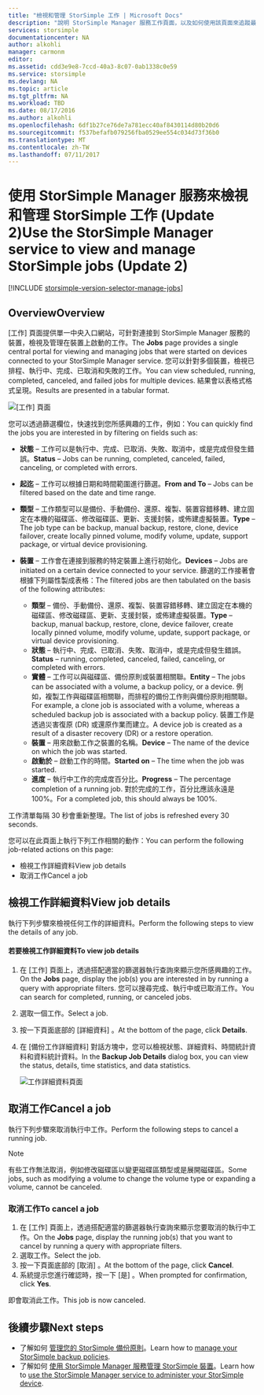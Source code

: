 ```yaml
---
title: "檢視和管理 StorSimple 工作 | Microsoft Docs"
description: "說明 StorSimple Manager 服務工作頁面，以及如何使用該頁面來追蹤最近、當前和排程的備份工作。"
services: storsimple
documentationcenter: NA
author: alkohli
manager: carmonm
editor: 
ms.assetid: cdd3e9e8-7ccd-40a3-8c07-0ab1338c0e59
ms.service: storsimple
ms.devlang: NA
ms.topic: article
ms.tgt_pltfrm: NA
ms.workload: TBD
ms.date: 08/17/2016
ms.author: alkohli
ms.openlocfilehash: 6df1b27ce76de7a781ecc40af8430114d80b20d6
ms.sourcegitcommit: f537befafb079256fba0529ee554c034d73f36b0
ms.translationtype: MT
ms.contentlocale: zh-TW
ms.lasthandoff: 07/11/2017
---
```

# <a name="use-the-storsimple-manager-service-to-view-and-manage-storsimple-jobs-update-2"></a><span data-ttu-id="fe403-103">使用 StorSimple Manager 服務來檢視和管理 StorSimple 工作 (Update 2)</span><span class="sxs-lookup"><span data-stu-id="fe403-103">Use the StorSimple Manager service to view and manage StorSimple jobs (Update 2)</span></span>
[!INCLUDE [storsimple-version-selector-manage-jobs](../../includes/storsimple-version-selector-manage-jobs.md)]

## <a name="overview"></a><span data-ttu-id="fe403-104">Overview</span><span class="sxs-lookup"><span data-stu-id="fe403-104">Overview</span></span>
<span data-ttu-id="fe403-105">[工作]  頁面提供單一中央入口網站，可針對連接到 StorSimple Manager 服務的裝置，檢視及管理在裝置上啟動的工作。</span><span class="sxs-lookup"><span data-stu-id="fe403-105">The **Jobs** page provides a single central portal for viewing and managing jobs that were started on devices connected to your StorSimple Manager service.</span></span> <span data-ttu-id="fe403-106">您可以針對多個裝置，檢視已排程、執行中、完成、已取消和失敗的工作。</span><span class="sxs-lookup"><span data-stu-id="fe403-106">You can view scheduled, running, completed, canceled, and failed jobs for multiple devices.</span></span> <span data-ttu-id="fe403-107">結果會以表格式格式呈現。</span><span class="sxs-lookup"><span data-stu-id="fe403-107">Results are presented in a tabular format.</span></span> 

![[工作] 頁面](./media/storsimple-manage-jobs-u2/jobs.png)

<span data-ttu-id="fe403-109">您可以透過篩選欄位，快速找到您所感興趣的工作，例如：</span><span class="sxs-lookup"><span data-stu-id="fe403-109">You can quickly find the jobs you are interested in by filtering on fields such as:</span></span>

* <span data-ttu-id="fe403-110">**狀態** – 工作可以是執行中、完成、已取消、失敗、取消中，或是完成但發生錯誤。</span><span class="sxs-lookup"><span data-stu-id="fe403-110">**Status** – Jobs can be running, completed, canceled, failed, canceling, or completed with errors.</span></span>
* <span data-ttu-id="fe403-111">**起迄** – 工作可以根據日期和時間範圍進行篩選。</span><span class="sxs-lookup"><span data-stu-id="fe403-111">**From and To** – Jobs can be filtered based on the date and time range.</span></span>
* <span data-ttu-id="fe403-112">**類型** – 工作類型可以是備份、手動備份、還原、複製、裝置容錯移轉、建立固定在本機的磁碟區、修改磁碟區、更新、支援封裝，或佈建虛擬裝置。</span><span class="sxs-lookup"><span data-stu-id="fe403-112">**Type** – The job type can be backup, manual backup, restore, clone, device failover, create locally pinned volume, modify volume, update, support package, or virtual device provisioning.</span></span>
* <span data-ttu-id="fe403-113">**裝置** – 工作會在連接到服務的特定裝置上進行初始化。</span><span class="sxs-lookup"><span data-stu-id="fe403-113">**Devices** – Jobs are initiated on a certain device connected to your service.</span></span>
  <span data-ttu-id="fe403-114">篩選的工作接著會根據下列屬性製成表格：</span><span class="sxs-lookup"><span data-stu-id="fe403-114">The filtered jobs are then tabulated on the basis of the following attributes:</span></span>
  
  * <span data-ttu-id="fe403-115">**類型** – 備份、手動備份、還原、複製、裝置容錯移轉、建立固定在本機的磁碟區、修改磁碟區、更新、支援封裝，或佈建虛擬裝置。</span><span class="sxs-lookup"><span data-stu-id="fe403-115">**Type** – backup, manual backup, restore, clone, device failover, create locally pinned volume, modify volume, update, support package, or virtual device provisioning.</span></span>
  * <span data-ttu-id="fe403-116">**狀態** – 執行中、完成、已取消、失敗、取消中，或是完成但發生錯誤。</span><span class="sxs-lookup"><span data-stu-id="fe403-116">**Status** – running, completed, canceled, failed, canceling, or completed with errors.</span></span>
  * <span data-ttu-id="fe403-117">**實體** – 工作可以與磁碟區、備份原則或裝置相關聯。</span><span class="sxs-lookup"><span data-stu-id="fe403-117">**Entity** – The jobs can be associated with a volume, a backup policy, or a device.</span></span> <span data-ttu-id="fe403-118">例如，複製工作與磁碟區相關聯，而排程的備份工作則與備份原則相關聯。</span><span class="sxs-lookup"><span data-stu-id="fe403-118">For example, a clone job is associated with a volume, whereas a scheduled backup job is associated with a backup policy.</span></span> <span data-ttu-id="fe403-119">裝置工作是透過災害復原 (DR) 或還原作業而建立。</span><span class="sxs-lookup"><span data-stu-id="fe403-119">A device job is created as a result of a disaster recovery (DR) or a restore operation.</span></span>
  * <span data-ttu-id="fe403-120">**裝置** – 用來啟動工作之裝置的名稱。</span><span class="sxs-lookup"><span data-stu-id="fe403-120">**Device** – The name of the device on which the job was started.</span></span>
  * <span data-ttu-id="fe403-121">**啟動於** – 啟動工作的時間。</span><span class="sxs-lookup"><span data-stu-id="fe403-121">**Started on** – The time when the job was started.</span></span>
  * <span data-ttu-id="fe403-122">**進度** – 執行中工作的完成度百分比。</span><span class="sxs-lookup"><span data-stu-id="fe403-122">**Progress** – The percentage completion of a running job.</span></span> <span data-ttu-id="fe403-123">對於完成的工作，百分比應該永遠是 100%。</span><span class="sxs-lookup"><span data-stu-id="fe403-123">For a completed job, this should always be 100%.</span></span>

<span data-ttu-id="fe403-124">工作清單每隔 30 秒會重新整理。</span><span class="sxs-lookup"><span data-stu-id="fe403-124">The list of jobs is refreshed every 30 seconds.</span></span>

<span data-ttu-id="fe403-125">您可以在此頁面上執行下列工作相關的動作：</span><span class="sxs-lookup"><span data-stu-id="fe403-125">You can perform the following job-related actions on this page:</span></span>

* <span data-ttu-id="fe403-126">檢視工作詳細資料</span><span class="sxs-lookup"><span data-stu-id="fe403-126">View job details</span></span>
* <span data-ttu-id="fe403-127">取消工作</span><span class="sxs-lookup"><span data-stu-id="fe403-127">Cancel a job</span></span>

## <a name="view-job-details"></a><span data-ttu-id="fe403-128">檢視工作詳細資料</span><span class="sxs-lookup"><span data-stu-id="fe403-128">View job details</span></span>
<span data-ttu-id="fe403-129">執行下列步驟來檢視任何工作的詳細資料。</span><span class="sxs-lookup"><span data-stu-id="fe403-129">Perform the following steps to view the details of any job.</span></span>

#### <a name="to-view-job-details"></a><span data-ttu-id="fe403-130">若要檢視工作詳細資料</span><span class="sxs-lookup"><span data-stu-id="fe403-130">To view job details</span></span>
1. <span data-ttu-id="fe403-131">在 [工作]  頁面上，透過搭配適當的篩選器執行查詢來顯示您所感興趣的工作。</span><span class="sxs-lookup"><span data-stu-id="fe403-131">On the **Jobs** page, display the job(s) you are interested in by running a query with appropriate filters.</span></span> <span data-ttu-id="fe403-132">您可以搜尋完成、執行中或已取消工作。</span><span class="sxs-lookup"><span data-stu-id="fe403-132">You can search for completed, running, or canceled jobs.</span></span>
2. <span data-ttu-id="fe403-133">選取一個工作。</span><span class="sxs-lookup"><span data-stu-id="fe403-133">Select a job.</span></span>
3. <span data-ttu-id="fe403-134">按一下頁面底部的 [詳細資料] 。</span><span class="sxs-lookup"><span data-stu-id="fe403-134">At the bottom of the page, click **Details**.</span></span>
4. <span data-ttu-id="fe403-135">在 [備份工作詳細資料]  對話方塊中，您可以檢視狀態、詳細資料、時間統計資料和資料統計資料。</span><span class="sxs-lookup"><span data-stu-id="fe403-135">In the **Backup Job Details** dialog box, you can view the status, details, time statistics, and data statistics.</span></span>
   
    ![工作詳細資料頁面](./media/storsimple-manage-jobs-u2/JobDetails.png)

## <a name="cancel-a-job"></a><span data-ttu-id="fe403-137">取消工作</span><span class="sxs-lookup"><span data-stu-id="fe403-137">Cancel a job</span></span>
<span data-ttu-id="fe403-138">執行下列步驟來取消執行中工作。</span><span class="sxs-lookup"><span data-stu-id="fe403-138">Perform the following steps to cancel a running job.</span></span>

> [!NOTE]
> <span data-ttu-id="fe403-139">有些工作無法取消，例如修改磁碟區以變更磁碟區類型或是展開磁碟區。</span><span class="sxs-lookup"><span data-stu-id="fe403-139">Some jobs, such as modifying a volume to change the volume type or expanding a volume, cannot be canceled.</span></span>
> 
> 

### <a name="to-cancel-a-job"></a><span data-ttu-id="fe403-140">取消工作</span><span class="sxs-lookup"><span data-stu-id="fe403-140">To cancel a job</span></span>
1. <span data-ttu-id="fe403-141">在 [工作]  頁面上，透過搭配適當的篩選器執行查詢來顯示您要取消的執行中工作。</span><span class="sxs-lookup"><span data-stu-id="fe403-141">On the **Jobs** page, display the running job(s) that you want to cancel by running a query with appropriate filters.</span></span>
2. <span data-ttu-id="fe403-142">選取工作。</span><span class="sxs-lookup"><span data-stu-id="fe403-142">Select the job.</span></span>
3. <span data-ttu-id="fe403-143">按一下頁面底部的 [取消] 。</span><span class="sxs-lookup"><span data-stu-id="fe403-143">At the bottom of the page, click **Cancel**.</span></span>
4. <span data-ttu-id="fe403-144">系統提示您進行確認時，按一下 [是] 。</span><span class="sxs-lookup"><span data-stu-id="fe403-144">When prompted for confirmation, click **Yes**.</span></span>

<span data-ttu-id="fe403-145">即會取消此工作。</span><span class="sxs-lookup"><span data-stu-id="fe403-145">This job is now canceled.</span></span>

## <a name="next-steps"></a><span data-ttu-id="fe403-146">後續步驟</span><span class="sxs-lookup"><span data-stu-id="fe403-146">Next steps</span></span>
* <span data-ttu-id="fe403-147">了解如何 [管理您的 StorSimple 備份原則](storsimple-manage-backup-policies.md)。</span><span class="sxs-lookup"><span data-stu-id="fe403-147">Learn how to [manage your StorSimple backup policies](storsimple-manage-backup-policies.md).</span></span>
* <span data-ttu-id="fe403-148">了解如何 [使用 StorSimple Manager 服務管理 StorSimple 裝置](storsimple-manager-service-administration.md)。</span><span class="sxs-lookup"><span data-stu-id="fe403-148">Learn how to [use the StorSimple Manager service to administer your StorSimple device](storsimple-manager-service-administration.md).</span></span>

